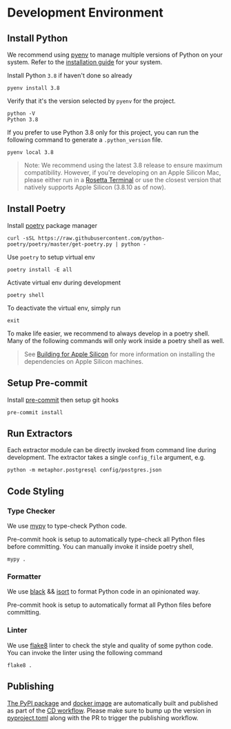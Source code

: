 # Development Environment

## Install Python

We recommend using [pyenv](https://github.com/pyenv/pyenv) to manage multiple versions of Python on your system. Refer to the [installation guide](https://github.com/pyenv/pyenv#installation) for your system.

Install Python `3.8` if haven't done so already

```shell
pyenv install 3.8
```

Verify that it's the version selected by `pyenv` for the project.

```shell
python -V
Python 3.8
```

If you prefer to use Python 3.8 only for this project, you can run the following command to generate a `.python_version` file.

```shell
pyenv local 3.8
```

> Note: We recommend using the latest 3.8 release to ensure maximum compatibility. However, if you're developing on an Apple Silicon Mac, please either run in a [Rosetta Terminal](https://www.courier.com/blog/tips-and-tricks-to-setup-your-apple-m1-for-development) or use the closest version that natively supports Apple Silicon (3.8.10 as of now).

## Install Poetry

Install [poetry](https://python-poetry.org/) package manager

```shell
curl -sSL https://raw.githubusercontent.com/python-poetry/poetry/master/get-poetry.py | python -
```

Use `poetry` to setup virtual env

```shell
poetry install -E all
```

Activate virtual env during development

```shell
poetry shell
```

To deactivate the virtual env, simply run

```shell
exit
```

To make life easier, we recommend to always develop in a poetry shell. Many of the following commands will only work inside a poetry shell as well.

> See [Building for Apple Silicon](apple_silicon.md) for more information on installing the dependencies on Apple Silicon machines.

## Setup Pre-commit

Install [pre-commit](https://pre-commit.com/#installation) then setup git hooks

```shell
pre-commit install
```

## Run Extractors

Each extractor module can be directly invoked from command line during development. The extractor takes a single `config_file` argument, e.g.

```shell
python -m metaphor.postgresql config/postgres.json
```

## Code Styling

### Type Checker

We use [mypy](http://mypy-lang.org/) to type-check Python code.

Pre-commit hook is setup to automatically type-check all Python files before committing. You can manually invoke it inside poetry shell,

```shell
mypy .
```

### Formatter

We use [black](https://github.com/psf/black) && [isort](https://pycqa.github.io/isort/) to format Python code in an opinionated way.

Pre-commit hook is setup to automatically format all Python files before committing.

### Linter

We use [flake8](https://github.com/PyCQA/flake8) linter to check the style and quality of some python code. You can invoke the linter using the following command

```shell
flake8 .
```

## Publishing

[The PyPI package](https://pypi.org/project/metaphor-connectors/) and [docker image](https://hub.docker.com/r/metaphordata/connectors) are automatically built and published as part of the [CD workflow](../.github/workflows/cd.yml). Please make sure to bump up the version in [pyproject.toml](../pyproject.toml) along with the PR to trigger the publishing workflow.
